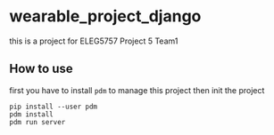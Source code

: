 # wearable_project_django

this is a project for ELEG5757
Project 5 Team1

## How to use
first you have to install `pdm` to manage this project
then init the project
```shell
pip install --user pdm
pdm install
pdm run server
```